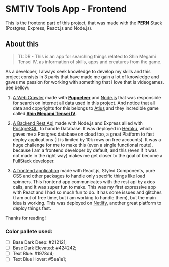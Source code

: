 # SMTIV Tools App - Frontend

This is the frontend part of this project, that was made with the **PERN** Stack (Postgres, Express, React.js and Node.js).

## About this

> TL:DR - This is an app for searching things related to Shin Megami Tensei IV, as information of skills, apps and creatures from the game.

As a developer, I always seek knowledge to develop my skills and this project consists in 3 parts that have made me gain a lot of knowledge and gaves me passion for working with something that i love that is videogames. See bellow:

1. [A Web Crawler](https://github.com/gughog/smtiv-webscrapper-tool) made with **[Puppeteer](https://github.com/puppeteer/puppeteer)** and [Node.js](https://nodejs.org/) that was responsible for search on internet all data used in this project. And notice that all data and copyrights for this belongs to [Atlus](https://atlus.com/) and they incredible game called **[Shin Megami Tensei IV](https://megamitensei.fandom.com/wiki/Shin_Megami_Tensei_IV)**.

2. [A Backend Rest Api](https://github.com/gughog/smtivtools-backend) made with Node.js and Express allied with [PostgreSQL](https://www.postgresql.org/), to handle Database. It was deployed in [Heroku](https://www.heroku.com/), which gaves me a Postgres database on cloud too, a great Platform to fast deploy applications (It is limited by 10k rows on free accounts). It was a huge challenge for me to make this (even a single functional route), because I am a frontend developer by default, and this (even if it was not made in the right way) makes me get closer to the goal of become a FullStack developer.

3. [A frontend application](https://github.com/gughog/smtivtools-frontend/) made with React.js, Styled Components, pure CSS and other packages to handle only specific things like load spinners. This frontend app communicates with the rest api by axios calls, and It was super fun to make. This was my first expressive app with React and I had so much fun to do. It has some issues and glitches (I am out of free time, but i am working to handle them), but the main idea is working. This was deployed on [Netlify](https://www.netlify.com/), another great platform to deploy things fast.

Thanks for reading!


### Color pallete used:
- [ ] Base Dark Deep: #212121;
- [ ] Base Dark Elevated: #424242;
- [ ] Text Blue: #1978d4;
- [ ] Text Blue Hover: #5ea1e1;
